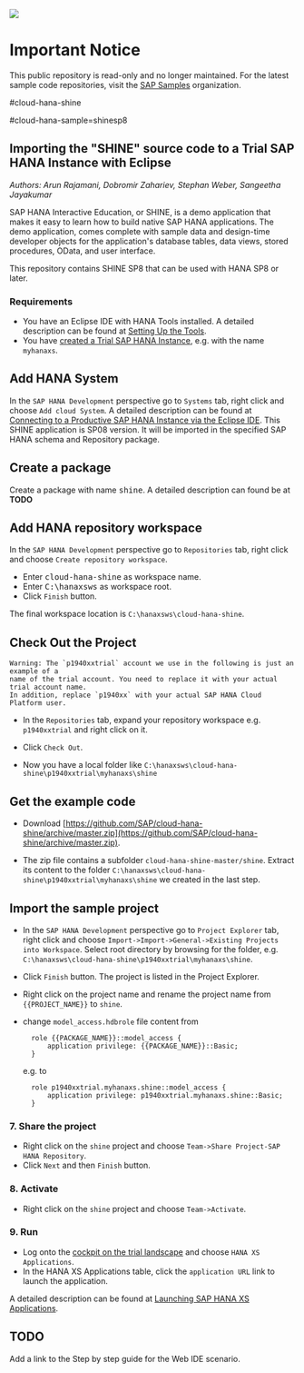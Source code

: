 ![](https://img.shields.io/badge/STATUS-NOT%20CURRENTLY%20MAINTAINED-red.svg?longCache=true&style=flat)

# Important Notice
This public repository is read-only and no longer maintained. For the latest sample code repositories, visit the [SAP Samples](https://github.com/SAP-samples) organization.

#cloud-hana-shine

 #cloud-hana-sample=shinesp8

## Importing the "SHINE" source code to a Trial SAP HANA Instance with Eclipse
*Authors: Arun Rajamani, Dobromir Zahariev, Stephan Weber, Sangeetha Jayakumar*

SAP HANA Interactive Education, or SHINE, is a demo application that makes it easy to learn how to build native SAP HANA applications. The demo application, comes complete with sample data and design-time developer objects for the application's database tables, data views, stored procedures, OData, and user interface.

This repository contains SHINE SP8 that can be used with HANA SP8 or later.

### Requirements

- You have an Eclipse IDE with HANA Tools installed. A detailed description can be found at [Setting Up the Tools](https://help.hana.ondemand.com/help/frameset.htm?b0e351ada628458cb8906f55bcac4755.html).
- You have [created a Trial SAP HANA Instance](https://help.hana.ondemand.com/help/frameset.htm?1a597a4505fc4178acf2232ee0fda081.html), e.g. with the name `myhanaxs`.

## Add HANA System

In the `SAP HANA Development` perspective go to `Systems` tab, right click and choose `Add cloud System`. A detailed description can be found at [Connecting to a Productive SAP HANA Instance via the Eclipse IDE](https://help.hana.ondemand.com/help/frameset.htm?4efc124a0ccc42b3b502ad3a3908d23d.html).
This SHINE application is SP08 version. It will be imported in the specified SAP HANA schema and Repository package.

## Create a package
Create a package with name <kbd>shine</kbd>. A detailed description can found be at **TODO**

## Add HANA repository workspace
In the `SAP HANA Development` perspective go to `Repositories` tab, right click and choose `Create repository workspace`.

- Enter <kbd>cloud-hana-shine</kbd> as workspace name.
- Enter <kbd>C:\hanaxsws</kbd> as workspace root.
- Click `Finish` button.

The final workspace location is `C:\hanaxsws\cloud-hana-shine`.

## Check Out the Project
    Warning: The `p1940xxtrial` account we use in the following is just an example of a
    name of the trial account. You need to replace it with your actual trial account name.
    In addition, replace `p1940xx` with your actual SAP HANA Cloud Platform user.

- In the `Repositories` tab, expand your repository workspace e.g. `p1940xxtrial` and right click on it.
- Click `Check Out`.

- Now you have a local folder like `C:\hanaxsws\cloud-hana-shine\p1940xxtrial\myhanaxs\shine`

## Get the example code
- Download [https://github.com/SAP/cloud-hana-shine/archive/master.zip](https://github.com/SAP/cloud-hana-shine/archive/master.zip).

- The zip file contains a subfolder `cloud-hana-shine-master/shine`. Extract its content to the folder `C:\hanaxsws\cloud-hana-shine\p1940xxtrial\myhanaxs\shine` we created in the last step.

## Import the sample project
- In the `SAP HANA Development` perspective go to `Project Explorer` tab, right click and choose `Import->Import->General->Existing Projects into Workspace`.
Select root directory by browsing for the folder, e.g. `C:\hanaxsws\cloud-hana-shine\p1940xxtrial\myhanaxs\shine`.
- Click `Finish` button.
The project is listed in the Project Explorer.

- Right click on the project name and rename the project name from `{{PROJECT_NAME}}` to `shine`. 

- change `model_access.hdbrole` file content from

        role {{PACKAGE_NAME}}::model_access {
            application privilege: {{PACKAGE_NAME}}::Basic;
        }
    e.g. to

        role p1940xxtrial.myhanaxs.shine::model_access {
            application privilege: p1940xxtrial.myhanaxs.shine::Basic;
        }


### 7. Share the project
- Right click on the `shine` project and choose `Team->Share Project-SAP HANA Repository`.
- Click `Next` and then `Finish` button.

### 8. Activate
- Right click on the `shine` project and choose `Team->Activate`.

### 9. Run
- Log onto the [cockpit on the trial landscape](https://account.hanatrial.ondemand.com/cockpit) and choose `HANA XS Applications`.
- In the HANA XS Applications table, click the `application URL` link to launch the application.

A detailed description can be found at [Launching SAP HANA XS Applications](https://help.hana.ondemand.com/help/frameset.htm?0dd61c3e5d1d4d6cbea9aec94b7f4725.html).


## TODO
Add a link to the Step by step guide for the Web IDE scenario.
